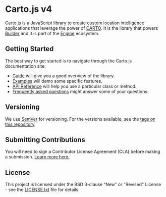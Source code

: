 # Carto.js v4

Carto.js is a JavaScript library to create custom location intelligence applications that leverage the power of [CARTO](https://carto.com/). It is the library that powers [Builder](https://carto.com/builder/) and it is part of the [Engine](https://carto.com/pricing/engine/) ecosystem.

## Getting Started

The best way to get started is to navigate through the Carto.js documentation site:
 
- [Guide](https://cartodb.github.io/full-reference-api/) will give you a good overview of the library.
- [Examples](https://cartodb.github.io/full-reference-api/examples/) will demo some specific features.
- [API Reference](https://cartodb.github.io/full-reference-api/docs/) will help you use a particular class or method.
- [Frequently asked questions](https://cartodb.github.io/full-reference-api/faqs/) might answer some of your questions.

## Versioning

We use [SemVer](http://semver.org/) for versioning. For the versions available, see the [tags on this repository](https://github.com/CartoDB/cartodb.js/tags). 

## Submitting Contributions

You will need to sign a Contributor License Agreement (CLA) before making a submission. [Learn more here.](https://carto.com/contributions/)

## License

This project is licensed under the BSD 3-clause "New" or "Revised" License - see the [LICENSE.txt](LICENSE.txt) file for details.

